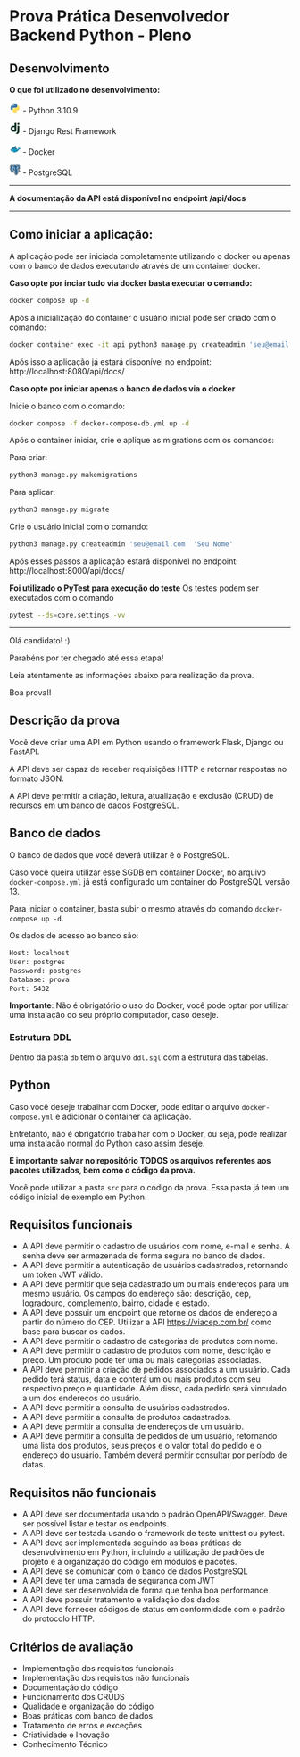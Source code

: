 # Prova Prática Desenvolvedor Backend Python - Pleno 

## Desenvolvimento

**O que foi utilizado no desenvolvimento:**

<img src="https://raw.githubusercontent.com/devicons/devicon/master/icons/python/python-original.svg" alt="python" width="20" height="20" style="background-color: white;"/> - Python 3.10.9

<img src="https://raw.githubusercontent.com/devicons/devicon/1119b9f84c0290e0f0b38982099a2bd027a48bf1/icons/django/django-plain.svg" alt="django" width="20" height="20" style="background-color: white;"/> - Django Rest Framework

<img src="https://raw.githubusercontent.com/devicons/devicon/1119b9f84c0290e0f0b38982099a2bd027a48bf1/icons/docker/docker-original.svg" alt="django" width="20" height="20" style="background-color: white;"/> - Docker

<img src="https://raw.githubusercontent.com/devicons/devicon/1119b9f84c0290e0f0b38982099a2bd027a48bf1/icons/postgresql/postgresql-original.svg" alt="django" width="20" height="20" style="background-color: white;"/> - PostgreSQL

---
**A documentação da API está disponível no endpoint /api/docs**

---
## Como iniciar a aplicação:

A aplicação pode ser iniciada completamente utilizando o docker ou apenas com o banco de dados executando através de um container docker.

**Caso opte por inciar tudo via docker basta executar o comando:**

```bash
docker compose up -d
```

Após a inicialização do container o usuário inicial pode ser criado com o comando:

```bash
docker container exec -it api python3 manage.py createadmin 'seu@email.com' 'Seu Nome'
```

Após isso a aplicação já estará disponível no endpoint:
http://localhost:8080/api/docs/

**Caso opte por iniciar apenas o banco de dados via o docker**

Inicie o banco com o comando:

```bash
docker compose -f docker-compose-db.yml up -d
```

Após o container iniciar, crie e aplique as migrations com os comandos:

Para criar:
```bash
python3 manage.py makemigrations
```
Para aplicar:
```bash
python3 manage.py migrate
```
Crie o usuário inicial com o comando:

```bash
python3 manage.py createadmin 'seu@email.com' 'Seu Nome'
```

Após esses passos a aplicação estará disponível no endpoint: 
http://localhost:8000/api/docs/

**Foi utilizado o PyTest para execução do teste**
Os testes podem ser executados com o comando

```bash
pytest --ds=core.settings -vv
```

---
Olá candidato! :)

Parabéns por ter chegado até essa etapa!

Leia atentamente as informações abaixo para realização da prova.

Boa prova!!

## Descrição da prova

Você deve criar uma API em Python usando o framework Flask, Django ou FastAPI. 

A API deve ser capaz de receber requisições HTTP e retornar respostas no formato JSON. 

A API deve permitir a criação, leitura, atualização e exclusão (CRUD) de recursos em um banco de dados PostgreSQL.

## Banco de dados

O banco de dados que você deverá utilizar é o PostgreSQL. 

Caso você queira utilizar esse SGDB em container Docker, no arquivo `docker-compose.yml` já está configurado um container do PostgreSQL versão 13.

Para iniciar o container, basta subir o mesmo através do comando `docker-compose up -d`.

Os dados de acesso ao banco são:

```
Host: localhost
User: postgres
Password: postgres
Database: prova
Port: 5432
```

**Importante**: Não é obrigatório o uso do Docker, você pode optar por utilizar uma instalação do seu próprio computador, caso deseje.

### Estrutura DDL

Dentro da pasta `db` tem o arquivo `ddl.sql` com a estrutura das tabelas.

## Python

Caso você deseje trabalhar com Docker, pode editar o arquivo `docker-compose.yml` e adicionar o container da aplicação.

Entretanto, não é obrigatório trabalhar com o Docker, ou seja, pode realizar uma instalação normal do Python caso assim deseje.

**É importante salvar no repositório TODOS os arquivos referentes aos pacotes utilizados, bem como o código da prova.**

Você pode utilizar a pasta `src` para o código da prova. Essa pasta já tem um código inicial de exemplo em Python.

## Requisitos funcionais

- A API deve permitir o cadastro de usuários com nome, e-mail e senha. A senha deve ser armazenada de forma segura no banco de dados.
- A API deve permitir a autenticação de usuários cadastrados, retornando um token JWT válido.
- A API deve permitir que seja cadastrado um ou mais endereços para um mesmo usuário. Os campos do endereço são: descrição, cep, logradouro, complemento, bairro, cidade e estado.
- A API deve possuir um endpoint que retorne os dados de endereço a partir do número do CEP. Utilizar a API https://viacep.com.br/ como base para buscar os dados.
- A API deve permitir o cadastro de categorias de produtos com nome.
- A API deve permitir o cadastro de produtos com nome, descrição e preço. Um produto pode ter uma ou mais categorias associadas.
- A API deve permitir a criação de pedidos associados a um usuário. Cada pedido terá status, data e conterá um ou mais produtos com seu respectivo preço e quantidade. Além disso, cada pedido será vinculado a um dos endereços do usuário.
- A API deve permitir a consulta de usuários cadastrados.
- A API deve permitir a consulta de produtos cadastrados.
- A API deve permitir a consulta de endereços de um usuário.
- A API deve permitir a consulta de pedidos de um usuário, retornando uma lista dos produtos, seus preços e o valor total do pedido e o endereço do usuário. Também deverá permitir consultar por período de datas.

## Requisitos não funcionais

- A API deve ser documentada usando o padrão OpenAPI/Swagger. Deve ser possível listar e testar os endpoints.
- A API deve ser testada usando o framework de teste unittest ou pytest.
- A API deve ser implementada seguindo as boas práticas de desenvolvimento em Python, incluindo a utilização de padrões de projeto e a organização do código em módulos e pacotes.
- A API deve se comunicar com o banco de dados PostgreSQL
- A API deve ter uma camada de segurança com JWT
- A API deve ser desenvolvida de forma que tenha boa performance
- A API deve possuir tratamento e validação dos dados
- A API deve fornecer códigos de status em conformidade com o padrão do protocolo HTTP.


## Critérios de avaliação

- Implementação dos requisitos funcionais
- Implementação dos requisitos não funcionais
- Documentação do código
- Funcionamento dos CRUDS
- Qualidade e organização do código
- Boas práticas com banco de dados
- Tratamento de erros e exceções
- Criatividade e Inovação
- Conhecimento Técnico

